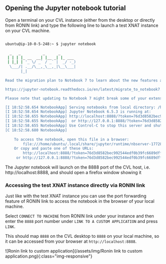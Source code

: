 ---
---

## Opening the Jupyter notebook tutorial

Open a terminal on your CVL instance (either from the desktop or directly
from RONIN link) and type the following line to launch a test XNAT instance
on your CVL machine.

```bash

ubuntu@ip-10-0-5-248:~ $ jupyter notebook

  _   _          _      _
 | | | |_ __  __| |__ _| |_ ___
 | |_| | '_ \/ _` / _` |  _/ -_)
  \___/| .__/\__,_\__,_|\__\___|
       |_|
                       
Read the migration plan to Notebook 7 to learn about the new features and the actions to take if you are using extensions.

https://jupyter-notebook.readthedocs.io/en/latest/migrate_to_notebook7.html

Please note that updating to Notebook 7 might break some of your extensions.

[I 18:52:58.654 NotebookApp] Serving notebooks from local directory: /home/ubuntu
[I 18:52:58.654 NotebookApp] Jupyter Notebook 6.5.3 is running at:
[I 18:52:58.655 NotebookApp] http://localhost:8888/?token=76d3d8582bec992544edf0b39fc6689dff87e207e51f9d2f
[I 18:52:58.655 NotebookApp]  or http://127.0.0.1:8888/?token=76d3d8582bec992544edf0b39fc6689dff87e207e51f9d2f
[I 18:52:58.655 NotebookApp] Use Control-C to stop this server and shut down all kernels (twice to skip confirmation).
[C 18:52:58.680 NotebookApp] 
    
    To access the notebook, open this file in a browser:
        file:///home/ubuntu/.local/share/jupyter/runtime/nbserver-17728-open.html
    Or copy and paste one of these URLs:
        http://localhost:8888/?token=76d3d8582bec992544edf0b39fc6689dff87e207e51f9d2f
     or http://127.0.0.1:8888/?token=76d3d8582bec992544edf0b39fc6689dff87e207e
```

The Jupyter notebook will launch on the 8888 port of the CVL host, i.e.
http://localhost:8888, and should open a firefox window showing it

### Accessing the test XNAT instance directly via RONIN link

Just like with the test XNAT instance you can use the port forwarding feature of RONIN link
to access the notebook in the browser of your local machine.

Select `CONNECT TO MACHINE` from RONIN link under your instance and then enter the `8888`
port number under `LINK TO A CUSTOM APPLICATION` and press `LINK`.

This should map `8888` on the CVL desktop to `8888` on your local machine, so it can
be accessed from your browser at `http://localhost:8888`.

![Ronin link to custom application](/assets/img/Ronin link to custom application.png){:class="img-responsive"}

